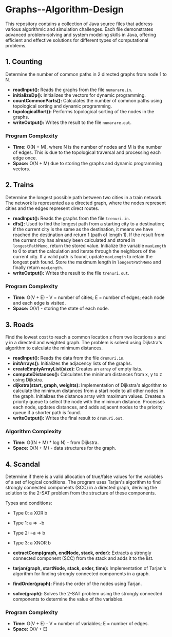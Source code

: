 # Graphs--Algorithm-Design
This repository contains a collection of Java source files that address various algorithmic and simulation challenges. Each file demonstrates advanced problem-solving and system modeling skills in Java, offering efficient and effective solutions for different types of computational problems.


## 1. Counting
Determine the number of common paths in 2 directed graphs from node 1 to N.
* **readInput():** Reads the graphs from the file `numarare.in`.
* **initializeDp():** Initializes the vectors for dynamic programming.
* **countCommonParts():** Calculates the number of common paths using topological sorting and dynamic programming.
* **topologicalSort():** Performs topological sorting of the nodes in the graphs.
* **writeOutput():** Writes the result to the file `numarare.out`.

### Program Complexity
* **Time:** O(N + M), where N is the number of nodes and M is the number of edges. This is due to the topological traversal and processing each edge once.
* **Space:** O(N + M) due to storing the graphs and dynamic programming vectors.

## 2. Trains
Determine the longest possible path between two cities in a train network. The network is represented as a directed graph, where the nodes represent cities and the edges represent direct routes.
* **readInput():** Reads the graphs from the file `trenuri.in`.
* **dfs():** Used to find the longest path from a starting city to a destination; if the current city is the same as the destination, it means we have reached the destination and return 1 (path of length 1). If the result from the current city has already been calculated and stored in `longestPathMemo`, return the stored value. Initialize the variable `maxLength` to 0 to start the calculation and iterate through the neighbors of the current city. If a valid path is found, update `maxLength` to retain the longest path found. Store the maximum length in `longestPathMemo` and finally return `maxLength`.
* **writeOutput():** Writes the result to the file `trenuri.out`.

### Program Complexity
* **Time:** O(V + E) - V = number of cities; E = number of edges; each node and each edge is visited.
* **Space:** O(V) - storing the state of each node.

## 3. Roads
Find the lowest cost to reach a common location z from two locations x and y in a directed and weighted graph. The problem is solved using Dijkstra's algorithm to calculate the minimum distances.
* **readInput():** Reads the data from the file `drumuri.in`.
* **initArrays():** Initializes the adjacency lists of the graphs.
* **createEmptyArrayList(size):** Creates an array of empty lists.
* **computeDistances():** Calculates the minimum distances from x, y to z using Dijkstra.
* **dijkstra(start, graph, weights):** Implementation of Dijkstra's algorithm to calculate the minimum distances from a start node to all other nodes in the graph. Initializes the distance array with maximum values. Creates a priority queue to select the node with the minimum distance. Processes each node, updates distances, and adds adjacent nodes to the priority queue if a shorter path is found.
* **writeOutput():** Writes the final result to `drumuri.out`.

### Algorithm Complexity
* **Time:** O((N + M) * log N) - from Dijkstra.
* **Space:** O(N + M) - data structures for the graph.

## 4. Scandal
Determine if there is a valid allocation of true/false values for the variables of a set of logical conditions. The program uses Tarjan's algorithm to find strongly connected components (SCC) in a directed graph, deriving the solution to the 2-SAT problem from the structure of these components.

Types and conditions:
* Type 0: a XOR b
* Type 1: a ⇒ ¬b
* Type 2: ¬a ⇒ b
* Type 3: a XNOR b

* **extractComp(graph, endNode, stack, order):** Extracts a strongly connected component (SCC) from the stack and adds it to the list.
* **tarjan(graph, startNode, stack, order, time):** Implementation of Tarjan's algorithm for finding strongly connected components in a graph.
* **findOrder(graph):** Finds the order of the nodes using Tarjan.
* **solve(graph):** Solves the 2-SAT problem using the strongly connected components to determine the value of the variables.

### Program Complexity
* **Time:** O(V + E) - V = number of variables; E = number of edges.
* **Space:** O(V + E)
